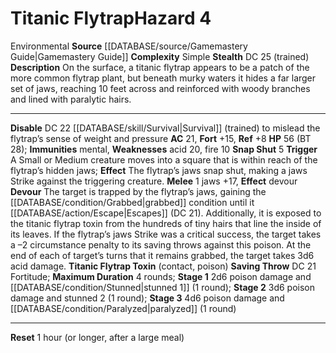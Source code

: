 ﻿---
ac: '21'
complexity: Simple
fortitude: '+15'
hazard_type: Environmental
hp: 56 (BT 28)
id: '37'
immunity:
- mental
level: '4'
name: Titanic Flytrap
rarity: Common
reflex: '+8'
source: '[[DATABASE/source/Gamemastery Guide|Gamemastery Guide]]'
trait:
- '[[DATABASE/trait/Environmental|Environmental]]'
type: Hazard
weakness:
- acid 20
- fire 10

---
# Titanic Flytrap<span class="item-type">Hazard 4</span>

<span class="item-trait">Environmental</span>
**Source** [[DATABASE/source/Gamemastery Guide|Gamemastery Guide]]
**Complexity** Simple
**Stealth** DC 25 (trained)
**Description** On the surface, a titanic flytrap appears to be a patch of the more common flytrap plant, but beneath murky waters it hides a far larger set of jaws, reaching 10 feet across and reinforced with woody branches and lined with paralytic hairs.

---
**Disable** DC 22 [[DATABASE/skill/Survival|Survival]] (trained) to mislead the flytrap’s sense of weight and pressure
**AC** 21, **Fort** +15, **Ref** +8
**HP** 56 (BT 28); **Immunities** mental, **Weaknesses** acid 20, fire 10
**Snap Shut** <span class="action-icon">5</span> **Trigger** A Small or Medium creature moves into a square that is within reach of the flytrap’s hidden jaws; **Effect** The flytrap’s jaws snap shut, making a jaws Strike against the triggering creature.
 **Melee** <span class="action-icon">1</span> jaws +17, **Effect** devour 
**Devour** The target is trapped by the flytrap’s jaws, gaining the [[DATABASE/condition/Grabbed|grabbed]] condition until it [[DATABASE/action/Escape|Escapes]] (DC 21). Additionally, it is exposed to the titanic flytrap toxin from the hundreds of tiny hairs that line the inside of its leaves. If the flytrap’s jaws Strike was a critical success, the target takes a –2 circumstance penalty to its saving throws against this poison. At the end of each of target’s turns that it remains grabbed, the target takes 3d6 acid damage.
 **Titanic Flytrap Toxin** (contact, poison) **Saving Throw** DC 21 Fortitude; **Maximum Duration** 4 rounds; **Stage 1** 2d6 poison damage and [[DATABASE/condition/Stunned|stunned 1]] (1 round); **Stage 2** 3d6 poison damage and stunned 2 (1 round); **Stage 3** 4d6 poison damage and [[DATABASE/condition/Paralyzed|paralyzed]] (1 round)

---
**Reset** 1 hour (or longer, after a large meal)